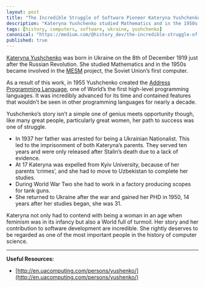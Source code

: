 ```yaml
---
layout: post
title: "The Incredible Struggle of Software Pioneer Kateryna Yushchenko"
description: "Kateryna Yushchenko studied Mathematics and in the 1950s became involved in the MESM project, the Soviet Union’s first computer."
tags: [history, computers, software, ukraine, yushchenko]
canonical: "https://medium.com/@history_dev/the-incredible-struggle-of-software-pioneer-kateryna-yushchenko-114f63a474f3"
published: true
---
```

[Kateryna Yushchenko](https://en.wikipedia.org/wiki/Kateryna_Yushchenko_%28scientist%29) was born in Ukraine on the 8th of December 1919 just after the Russian Revolution. She studied Mathematics and in the 1950s became involved in the [MESM](https://en.wikipedia.org/wiki/MESM) project, the Soviet Union’s first computer.

As a result of this work, in 1955 Yushchenko created the [Address Programming Language](https://en.wikipedia.org/wiki/Address_programming_language), one of World’s the first high-level programming languages. It was incredibly advanced for its time and contained features that wouldn’t be seen in other programming languages for nearly a decade.

Yushchenko’s story isn’t a simple one of genius meets opportunity though, like many great people, particularly great women, her path to success was one of struggle.

- In 1937 her father was arrested for being a Ukrainian Nationalist. This led to the imprisonment of both Kateryna’s parents. They served ten years and were only released after Stalin’s death due to a lack of evidence.
- At 17 Kateryna was expelled from Kyiv University, because of her parents ‘crimes’, and she had to move to Uzbekistan to complete her studies.
- During World War Two she had to work in a factory producing scopes for tank guns.
- She returned to Ukraine after the war and gained her PHD in 1950, 14 years after her studies began, she was 31.

Kateryna not only had to contend with being a woman in an age when feminism was in its infancy but also a World full of turmoil. Her story and her contribution to software development are incredible. She rightly deserves to be regarded as one of the most important people in the history of computer science.

---

**Useful Resources:**

- [http://en.uacomputing.com/persons/yushenko/](http://en.uacomputing.com/persons/yushenko/)